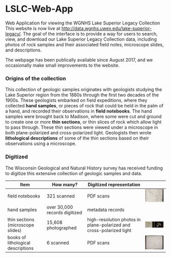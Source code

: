 # LSLC-Web-App
Web Application for viewing the WGNHS Lake Superior Legacy Collection
This website is now live at http://data.wgnhs.uwex.edu/lake-superior-legacy/. The goal of the interface is to provide a way for users to search, view, and download our Lake Superior Legacy Collection data, including photos of rock samples and their associated field notes, microscope slides, and descriptions.  

The webpage has been publically available since August 2017, and we occasionally make small improvements to the website. 

### Origins of the collection 
This collection of geologic samples originates with geologists studying the Lake Superior region from the 1880s through the first two decades of the 1900s. These geologists embarked on field expeditions, where they collected **hand samples**, or pieces of rock that could be held in the palm of a hand, and recorded their observations in **field notebooks**. The hand samples were brought back to Madison, where some were cut and ground to create one or more **thin sections**, or thin slices of rock which allow light to pass through. These thin sections were viewed under a microscope in both plane-polarized and cross-polarized light. Geologists then wrote **lithological descriptions** of some of the thin sections based on their observations using a microscope. 


### Digitized

The Wisconsin Geological and Natural History survey has received funding to digitize this extensive collection of geologic samples and data. 



| Item                         | How many? | Digitized representation                                  |   |
|------------------------------|---|-----------------------------------------------------------|---|
| field notebooks               | 321 scanned | PDF scans                                                  | ![notebook image](images/tinyThumbnails/notebook02_spread_tiny.jpg)  |
| hand samples                  | over 30,000 records digitized | metadata records                                                          |   |
| thin sections (microscope slides)                | 15,608 photographed | high-resolution photos in plane-polarized and cross-polarized light|  ![thin section image](images/tinyThumbnails/thinSec23_tiny.jpg) |
| books of lithological descriptions | 6 scanned | PDF scans                                                 | ![lith book image](images/tinyThumbnails/lithbookVI_spread_tiny.jpg)  |  |
